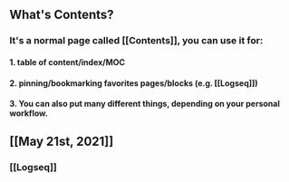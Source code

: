 ## What's **Contents**?
### It's a normal page called [[Contents]], you can use it for:
#### 1. table of content/index/MOC
#### 2. pinning/bookmarking favorites pages/blocks (e.g. [[Logseq]])
#### 3. You can also put many different things, depending on your personal workflow.
## [[May 21st, 2021]]
### [[Logseq]]
###
